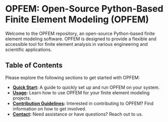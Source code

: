 # OPFEM: Open-Source Python-Based Finite Element Modeling (OPFEM)

Welcome to the OPFEM repository, an open-source Python-based finite element modeling software. OPFEM is designed to provide a flexible and accessible tool for finite element analysis in various engineering and scientific applications.

## Table of Contents

Please explore the following sections to get started with OPFEM:

- **[Quick Start](./docs/quick_start/quick_start.md):** A guide to quickly set up and run OPFEM on your system.
- **[Usage](./docs/quick_start/usage.md):** Learn how to use OPFEM for your finite element modeling projects.
- **[Contribution Guidelines](./docs/contribution/main.md):** Interested in contributing to OPFEM? Find information on how to get involved.
- **[Contact](./docs/contact/main.md):** Need assistance or have questions? Reach out to us.

<!-- ## Quick Start

Here, we provide a step-by-step guide on how to quickly get started with OPFEM. Follow these instructions to set up the software and begin your finite element modeling journey.

## Usage

Explore the capabilities and features of OPFEM. Learn how to utilize this software for your specific modeling needs. We provide documentation and examples to help you effectively apply OPFEM to your projects.

## Contribution Guidelines

We welcome contributions from the open-source community. Whether you want to fix a bug, add a feature, or improve the documentation, your contributions are valuable. Please read our contribution guidelines to understand how you can actively participate in the development of OPFEM.

## Contact

If you have any questions, need support, or want to get in touch with the OPFEM community, you can find our contact information and resources here. We're here to assist you on your OPFEM journey. -->
